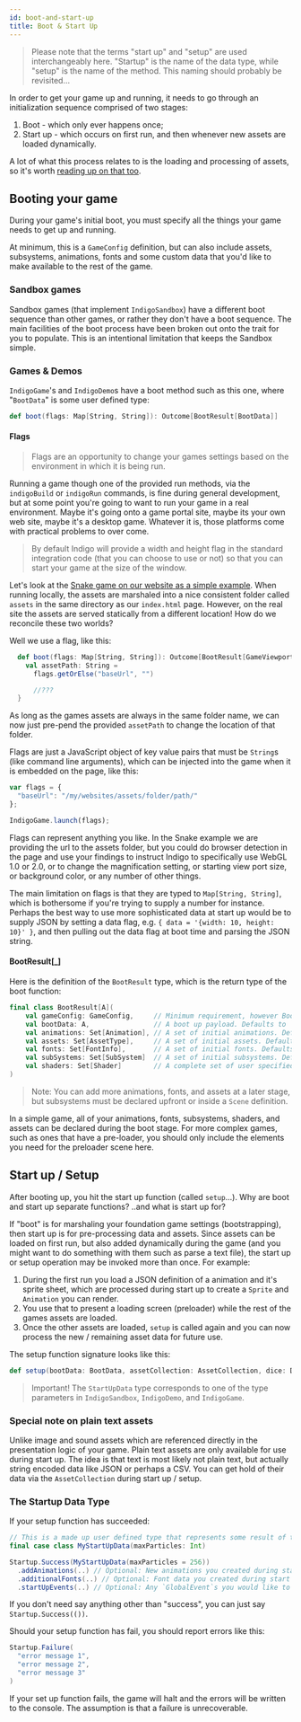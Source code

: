 ```yaml
---
id: boot-and-start-up
title: Boot & Start Up
---
```


> Please note that the terms "start up" and "setup" are used interchangeably here. "Startup" is the name of the data type, while "setup" is the name of the method. This naming should probably be revisited...

In order to get your game up and running, it needs to go through an initialization sequence comprised of two stages:

1. Boot - which only ever happens once;
2. Start up - which occurs on first run, and then whenever new assets are loaded dynamically.

A lot of what this process relates to is the loading and processing of assets, so it's worth [reading up on that too](platform/assets.md).

## Booting your game

During your game's initial boot, you must specify all the things your game needs to get up and running.

At minimum, this is a `GameConfig` definition, but can also include assets, subsystems, animations, fonts and some custom data that you'd like to make available to the rest of the game.

### Sandbox games

Sandbox games (that implement `IndigoSandbox`) have a different boot sequence than other games, or rather they don't have a boot sequence. The main facilities of the boot process have been broken out onto the trait for you to populate. This is an intentional limitation that keeps the Sandbox simple.

### Games & Demos

`IndigoGame`'s and `IndigoDemo`s have a boot method such as this one, where "`BootData`" is some user defined type:

```scala
def boot(flags: Map[String, String]): Outcome[BootResult[BootData]]
```

#### Flags

> Flags are an opportunity to change your games settings based on the environment in which it is being run.

Running a game though one of the provided run methods, via the `indigoBuild` or `indigoRun` commands, is fine during general development, but at some point you're going to want to run your game in a real environment. Maybe it's going onto a game portal site, maybe its your own web site, maybe it's a desktop game. Whatever it is, those platforms come with practical problems to over come.

> By default Indigo will provide a width and height flag in the standard integration code (that you can choose to use or not) so that you can start your game at the size of the window.

Let's look at the [Snake game on our website as a simple example](https://indigoengine.io/snake.html). When running locally, the assets are marshaled into a nice consistent folder called `assets` in the same directory as our `index.html` page. However, on the real site the assets are served statically from a different location! How do we reconcile these two worlds?

Well we use a flag, like this:

```scala
  def boot(flags: Map[String, String]): Outcome[BootResult[GameViewport]] = {
    val assetPath: String =
      flags.getOrElse("baseUrl", "")

      //???
  }
```

As long as the games assets are always in the same folder name, we can now just pre-pend the provided `assetPath` to change the location of that folder.

Flags are just a JavaScript object of key value pairs that must be `String`s (like command line arguments), which can be injected into the game when it is embedded on the page, like this:

```javascript
var flags = {
  "baseUrl": "/my/websites/assets/folder/path/"
};

IndigoGame.launch(flags);
```

Flags can represent anything you like. In the Snake example we are providing the url to the assets folder, but you could do browser detection in the page and use your findings to instruct Indigo to specifically use WebGL 1.0 or 2.0, or to change the magnification setting, or starting view port size, or background color, or any number of other things.

The main limitation on flags is that they are typed to `Map[String, String]`, which is bothersome if you're trying to supply a number for instance. Perhaps the best way to use more sophisticated data at start up would be to supply JSON by setting a data flag, e.g. `{ data = '{width: 10, height: 10}' }`, and then pulling out the data flag at boot time and parsing the JSON string.

#### BootResult[_]

Here is the definition of the `BootResult` type, which is the return type of the boot function:

```scala
final class BootResult[A](
    val gameConfig: GameConfig,     // Minimum requirement, however BootResult.default initialises with GameConfig.default
    val bootData: A,                // A boot up payload. Defaults to `Unit`
    val animations: Set[Animation], // A set of initial animations. Defaults to an empty `Set()`
    val assets: Set[AssetType],     // A set of initial assets. Defaults to an empty `Set()`
    val fonts: Set[FontInfo],       // A set of initial fonts. Defaults to an empty `Set()`
    val subSystems: Set[SubSystem]  // A set of initial subsystems. Defaults to an empty `Set()`
    val shaders: Set[Shader]        // A complete set of user specified shaders your game can use. Defaults to an empty `Set()`
)
```

> Note: You can add more animations, fonts, and assets at a later stage, but subsystems must be declared upfront or inside a `Scene` definition.

In a simple game, all of your animations, fonts, subsystems, shaders, and assets can be declared during the boot stage. For more complex games, such as ones that have a pre-loader, you should only include the elements you need for the preloader scene here.

## Start up / Setup

After booting up, you hit the start up function (called `setup`...). Why are boot and start up separate functions? ..and what is start up for?

If "boot" is for marshaling your foundation game settings (bootstrapping), then start up is for pre-processing data and assets. Since assets can be loaded on first run, but also added dynamically during the game (and you might want to do something with them such as parse a text file), the start up or setup operation may be invoked more than once. For example:

1. During the first run you load a JSON definition of a animation and it's sprite sheet, which are processed during start up to create a `Sprite` and `Animation` you can render.
2. You use that to present a loading screen (preloader) while the rest of the games assets are loaded.
3. Once the other assets are loaded, `setup` is called again and you can now process the new / remaining asset data for future use.

The setup function signature looks like this:

```scala
def setup(bootData: BootData, assetCollection: AssetCollection, dice: Dice): Outcome[Startup[StartUpData]]
```

> Important! The `StartUpData` type corresponds to one of the type parameters in `IndigoSandbox`, `IndigoDemo`, and `IndigoGame`.

### Special note on plain text assets

Unlike image and sound assets which are referenced directly in the presentation logic of your game. Plain text assets are only available for use during start up. The idea is that text is most likely not plain text, but actually string encoded data like JSON or perhaps a CSV. You can get hold of their data via the `AssetCollection` during start up / setup.

### The Startup Data Type

If your setup function has succeeded:

```scala
// This is a made up user defined type that represents some result of the Startup process
final case class MyStartUpData(maxParticles: Int)

Startup.Success(MyStartUpData(maxParticles = 256))
  .addAnimations(..) // Optional: New animations you created during startup
  .additionalFonts(..) // Optional: Font data you created during start up
  .startUpEvents(..) // Optional: Any `GlobalEvent`s you would like to emit
```

If you don't need say anything other than "success", you can just say `Startup.Success(())`.

Should your setup function has fail, you should report errors like this:

```scala
Startup.Failure(
  "error message 1",
  "error message 2",
  "error message 3"
)
```

If your set up function fails, the game will halt and the errors will be written to the console. The assumption is that a failure is unrecoverable.
